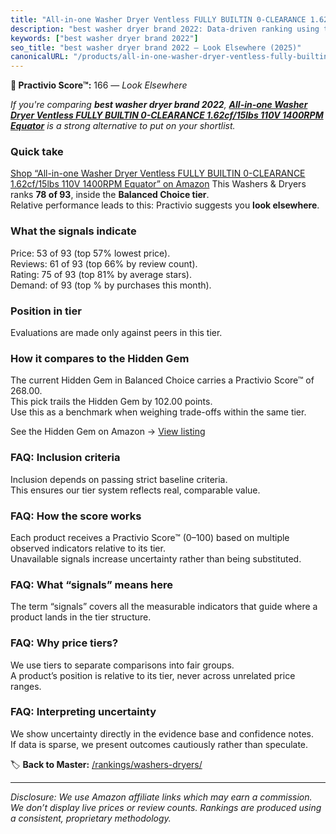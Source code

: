 ```yaml
---
title: "All-in-one Washer Dryer Ventless FULLY BUILTIN 0-CLEARANCE 1.62cf/15lbs 110V 1400RPM Equator"
description: "best washer dryer brand 2022: Data-driven ranking using the Practivio Score™. Positioned by quality, value, demand, findability, momentum."
keywords: ["best washer dryer brand 2022"]
seo_title: "best washer dryer brand 2022 — Look Elsewhere (2025)"
canonicalURL: "/products/all-in-one-washer-dryer-ventless-fully-builtin-0-clearance-162cf15lbs-110v-1400rpm-equator-B0CG5Z42R6/"
---
```


**🚫 Practivio Score™:** 166 — _Look Elsewhere_


*If you're comparing **best washer dryer brand 2022**, **[All-in-one Washer Dryer Ventless FULLY BUILTIN 0-CLEARANCE 1.62cf/15lbs 110V 1400RPM Equator](https://www.amazon.com/dp/B0CG5Z42R6?tag=practivio-20)** is a strong alternative to put on your shortlist.*
### Quick take
[Shop “All-in-one Washer Dryer Ventless FULLY BUILTIN 0-CLEARANCE 1.62cf/15lbs 110V 1400RPM Equator” on Amazon](https://www.amazon.com/dp/B0CG5Z42R6?tag=practivio-20)
This Washers & Dryers ranks **78 of 93**, inside the **Balanced Choice tier**.  
Relative performance leads to this: Practivio suggests you **look elsewhere**.

### What the signals indicate
Price: 53 of 93 (top 57% lowest price).  
Reviews: 61 of 93 (top 66% by review count).  
Rating: 75 of 93 (top 81% by average stars).  
Demand:  of 93 (top % by purchases this month).

### Position in tier
Evaluations are made only against peers in this tier.

### How it compares to the Hidden Gem
The current Hidden Gem in Balanced Choice carries a Practivio Score™ of 268.00.  
This pick trails the Hidden Gem by 102.00 points.  
Use this as a benchmark when weighing trade-offs within the same tier.  

See the Hidden Gem on Amazon → [View listing](https://www.amazon.com/dp/B097H2FVNZ?tag=practivio-20)

### FAQ: Inclusion criteria
Inclusion depends on passing strict baseline criteria.  
This ensures our tier system reflects real, comparable value.

### FAQ: How the score works
Each product receives a Practivio Score™ (0–100) based on multiple observed indicators relative to its tier.  
Unavailable signals increase uncertainty rather than being substituted.

### FAQ: What “signals” means here
The term “signals” covers all the measurable indicators that guide where a product lands in the tier structure.

### FAQ: Why price tiers?
We use tiers to separate comparisons into fair groups.  
A product’s position is relative to its tier, never across unrelated price ranges.

### FAQ: Interpreting uncertainty
We show uncertainty directly in the evidence base and confidence notes.  
If data is sparse, we present outcomes cautiously rather than speculate.


🏷️ **Back to Master:** [/rankings/washers-dryers/](/rankings/washers-dryers/)

---
_Disclosure: We use Amazon affiliate links which may earn a commission. We don’t display live prices or review counts. Rankings are produced using a consistent, proprietary methodology._
